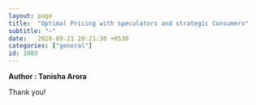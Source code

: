 ```yaml
---
layout: page
title:  "Optimal Pricing with speculators and strategic Consumers"
subtitle: "~"
date:   2020-09-21 20:21:30 +0530
categories: ["general"]
id: 1003
---
```


<strong>Author : Tanisha Arora</strong>

<object data="/assets/uploads/pdfs/1003.pdf" width="1000" height="1000" type='application/pdf' />

Thank you!
